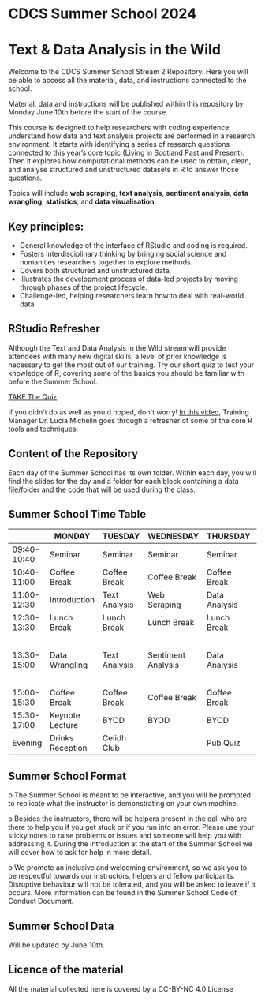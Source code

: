 # CDCS Summer School 2024 
# Text & Data Analysis in the Wild

Welcome to the CDCS Summer School Stream 2 Repository. Here you will be able to access all the material, data, and instructions connected to the school. 

Material, data and instructions will be published within this repository by Monday June 10th before the start of the course.

This course is designed to help researchers with coding experience understand how data and text analysis projects are performed in a research environment. 
It starts with identifying a series of research questions connected to this year’s core topic (Living in Scotland Past and Present). Then it explores how computational methods can be used to obtain, clean, and analyse structured and unstructured datasets in R to answer those questions. 

Topics will include **web scraping**, **text analysis**, **sentiment analysis**, **data wrangling**, **statistics**, and **data visualisation**.

## Key principles: 
- General knowledge of the interface of RStudio and coding is required. 
- Fosters interdisciplinary thinking by bringing social science and humanities researchers together to explore methods.
- Covers both structured and unstructured data.
- Illustrates the development process of data-led projects by moving through phases of the project lifecycle.
- Challenge-led, helping researchers learn how to deal with real-world data.

## RStudio Refresher
Although the Text and Data Analysis in the Wild stream will provide attendees with many new digital skills, a level of prior knowledge is necessary to get the most out of our training. Try our short quiz to test your knowledge of R, covering some of the basics you should be familiar with before the Summer School. 

[TAKE The Quiz](https://forms.office.com/e/cjsdkpbyMv)

If you didn't do as well as you'd hoped, don't worry! [In this video](https://edin.ac/3JzOM0P), Training Manager Dr. Lucia Michelin goes through a refresher of some of the core R tools and techniques.

## Content of the Repository
Each day of the Summer School has its own folder. Within each day, you will find the slides for the day and a folder for each block containing a data file/folder and the code that will be used during the class.


## Summer School Time Table
| |MONDAY|TUESDAY|WEDNESDAY|THURSDAY|FRIDAY|
|---|---|---|---|---|---|
|09:40-10:40|	Seminar|	Seminar|	Seminar|	Seminar|	Seminar|
|10:40-11:00|	Coffee Break|	Coffee Break|	Coffee Break|	Coffee Break|	Coffee Break|
|11:00-12:30|	Introduction|	Text Analysis|	Web Scraping|	Data Analysis|	Data Visualisation|
|12:30-13:30|	Lunch Break|	Lunch Break|	Lunch Break|	Lunch Break|	Lunch Break|
|13:30- 15:00|	Data Wrangling|	Text Analysis|	Sentiment Analysis|	Data Analysis|	Data Visualisation and Geographic Data|
|15:00-15:30|	Coffee Break|	Coffee Break|	Coffee Break|	Coffee Break|	Coffee Break|
|15:30-17:00|	Keynote Lecture|	BYOD|	BYOD|	BYOD|	Next Steps|
|Evening|Drinks Reception|Celidh Club| |Pub Quiz|Drinks|

## Summer School Format
o The Summer School is meant to be interactive, and you will be prompted to replicate what the instructor is demonstrating on your own machine.

o Besides the instructors, there will be helpers present in the call who are there to help you if you get stuck or if you run into an error. Please use your sticky notes to raise problems or issues and someone will help you with addressing it. During the introduction at the start of the Summer School we will cover how to ask for help in more detail.

o We promote an inclusive and welcoming environment, so we ask you to be respectful towards our instructors, helpers and fellow participants. Disruptive behaviour will not be tolerated, and you will be asked to leave if it occurs. More information can be found in the Summer School Code of Conduct Document. 

## Summer School Data 

Will be updated by June 10th. 

## Licence of the material
All the material collected here is covered by a CC-BY-NC 4.0 License

